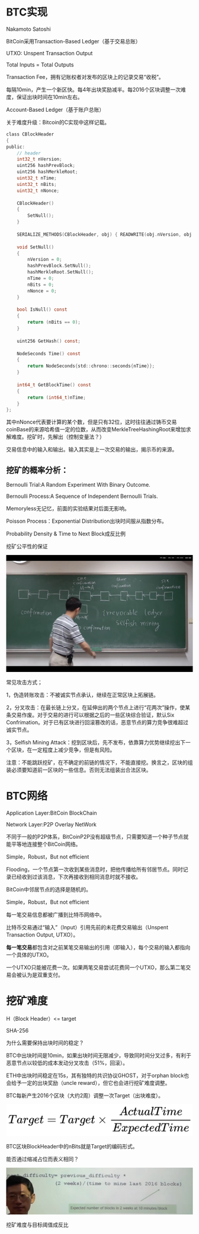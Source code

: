# BTC实现

Nakamoto Satoshi

BitCoin采用Transaction-Based Ledger（基于交易总账）

UTXO: Unspent Transaction Output

Total Inputs = Total Outputs

Transaction Fee，拥有记账权者对发布的区块上的记录交易“收税”。

每隔10min，产生一个新区快。每4年出块奖励减半。每2016个区块调整一次难度，保证出块时间在10min左右。 

Account-Based Ledger（基于账户总账）

关于难度升级：Bitcoin的C实现中这样记载。

```c
class CBlockHeader
{
public:
    // header
    int32_t nVersion;
    uint256 hashPrevBlock;
    uint256 hashMerkleRoot;
    uint32_t nTime;
    uint32_t nBits;
    uint32_t nNonce;

    CBlockHeader()
    {
        SetNull();
    }

    SERIALIZE_METHODS(CBlockHeader, obj) { READWRITE(obj.nVersion, obj.hashPrevBlock, obj.hashMerkleRoot, obj.nTime, obj.nBits, obj.nNonce); }

    void SetNull()
    {
        nVersion = 0;
        hashPrevBlock.SetNull();
        hashMerkleRoot.SetNull();
        nTime = 0;
        nBits = 0;
        nNonce = 0;
    }

    bool IsNull() const
    {
        return (nBits == 0);
    }

    uint256 GetHash() const;

    NodeSeconds Time() const
    {
        return NodeSeconds{std::chrono::seconds{nTime}};
    }

    int64_t GetBlockTime() const
    {
        return (int64_t)nTime;
    }
};
```

其中nNonce代表要计算的某个数，但是只有32位，这时往往通过铸币交易coinBase的来源哈希值一定的位数，从而改变MerkleTreeHashingRoot来增加求解难度。挖矿时，先解出（控制变量法？）

交易信息中的输入和输出。输入其实是上一次交易的输出，揭示币的来源。

## 挖矿的概率分析：

Bernoulli Trial:A Random Experiment With Binary Outcome.

Bernoulli Process:A Sequence of Independent Bernoulli Trials.

Memoryless无记忆，前面的实验结果对后面无影响。

Poisson Process：Exponential Distribution出块时间服从指数分布。

Probability Density & Time to Next Block成反比例

挖矿公平性的保证

![image-20250909160406825](https://github.com/kair998/BlockChain/blob/main/DemoImage/Fairness.png)

常见攻击方式；

1，伪造转账攻击：不被诚实节点承认，继续在正常区块上拓展链。

2，分叉攻击：在最长链上分叉，在延伸出的两个节点上进行“花两次”操作，使某条交易作废。对于交易的进行可以根据之后的一些区块综合验证，默认Six Confrimation。对于已有区块进行回滚篡改的话，恶意节点的算力竞争很难超过诚实节点。

3，Selfish Mining Attack：挖到区块后，先不发布，依靠算力优势继续挖出下一个区块，在一定程度上减少竞争，但是有风险。

注意：不能跳跃挖矿，在不确定的前链的情况下，不能直接挖。换言之，区块的组装必须要知道前一区块的一些信息。否则无法组装出合法区块。

# BTC网络

Application Layer:BitCoin BlockChain

Network Layer:P2P Overlay NetWork

不同于一般的P2P体系，BitCoinP2P没有超级节点，只需要知道一个种子节点就能平等地连接整个BitCoin网络。

Simple，Robust，But not efficient

Flooding，一个节点第一次收到某些消息时，把他传播给所有邻居节点。同时记录已经收到过该消息，下次再接收到相同消息时就不接收。

BitCoin中邻居节点的选择是随机的。

Simple，Robust，But not efficient

每一笔交易信息都被广播到比特币网络中。

比特币交易通过“输入”（Input）引用先前的未花费交易输出（Unspent Transaction Output, UTXO）。

**每一笔交易**都包含对之前某笔交易输出的引用（即输入），每个交易的输入都指向一个具体的UTXO。

一个UTXO只能被花费一次。如果两笔交易尝试花费同一个UTXO，那么第二笔交易会被认为是双重支付。

# 挖矿难度

H（Block Header）<= target

SHA-256

为什么需要保持出块时间的稳定？

BTC中出块时间是10min，如果出块时间无限减少，导致同时间分叉过多，有利于恶意节点以较低的成本发动分叉攻击（51%，回滚）。

ETH中出块时间稳定在15s，其有独特的共识协议GHOST，对于orphan block也会给予一定的出块奖励（uncle reward），但它也会进行挖矿难度调整。

BTC每新产生2016个区块（大约2周）调整一次Target（出块难度）。

![](https://github.com/kair998/BlockChain/blob/main/DemoImage/MiningTarget.png)

BTC区块BlockHeader中的nBits就是Target的编码形式。

能否通过缩减占位而表义相同？

![image-20250913115502966](https://github.com/kair998/BlockChain/blob/main/DemoImage/MineDifficulty.png)

挖矿难度与目标阈值成反比

